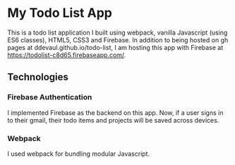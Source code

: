 # My Todo List App
This is a todo list application I built using webpack, vanilla Javascript (using ES6 classes), HTML5, CSS3 and Firebase. 
In addition to being hosted on gh pages at ddevaul.github.io/todo-list, I am hosting this app with Firebase at https://todolist-c8d65.firebaseapp.com/.

## Technologies
### Firebase Authentication
I implemented Firebase as the backend on this app. Now, if a user signs in to their gmail, their todo items and projects will be saved across devices.

### Webpack
I used webpack for bundling modular Javascript.
